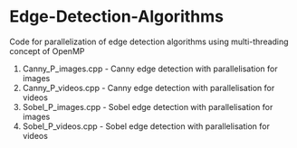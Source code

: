 # Edge-Detection-Algorithms
Code for parallelization of edge detection algorithms using multi-threading concept of OpenMP

1. Canny_P_images.cpp - Canny edge detection with parallelisation for images
2. Canny_P_videos.cpp - Canny edge detection with parallelisation for videos
3. Sobel_P_images.cpp - Sobel edge detection with parallelisation for images
4. Sobel_P_videos.cpp - Sobel edge detection with parallelisation for videos